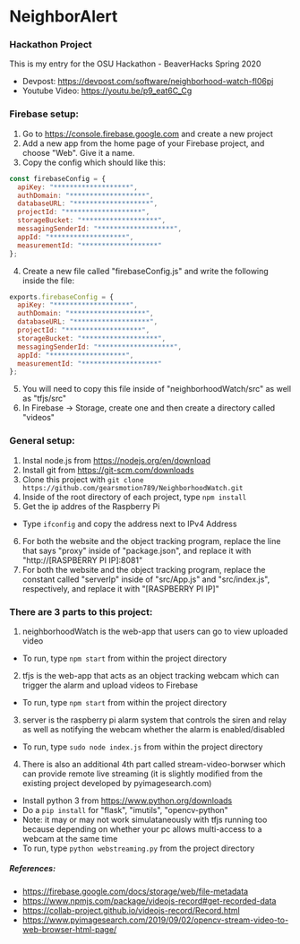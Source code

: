 # NeighborAlert

### Hackathon Project
This is my entry for the OSU Hackathon - BeaverHacks Spring 2020
- Devpost: https://devpost.com/software/neighborhood-watch-fl06pj
- Youtube Video: https://youtu.be/p9_eat6C_Cg

### Firebase setup:
1. Go to https://console.firebase.google.com and create a new project
2. Add a new app from the home page of your Firebase project, and choose "Web". Give it a name.
3. Copy the config which should like this:
```node.js
const firebaseConfig = {
  apiKey: "*******************",
  authDomain: "*******************",
  databaseURL: "*******************",
  projectId: "*******************",
  storageBucket: "*******************",
  messagingSenderId: "*******************",
  appId: "*******************",
  measurementId: "*******************"
};
```
4. Create a new file called "firebaseConfig.js" and write the following inside the file:
```node.js
exports.firebaseConfig = {
  apiKey: "*******************",
  authDomain: "*******************",
  databaseURL: "*******************",
  projectId: "*******************",
  storageBucket: "*******************",
  messagingSenderId: "*******************",
  appId: "*******************",
  measurementId: "*******************"
};
```
5. You will need to copy this file inside of "neighborhoodWatch/src" as well as "tfjs/src"
6. In Firebase -> Storage, create one and then create a directory called "videos"

### General setup:
1. Instal node.js from https://nodejs.org/en/download
2. Install git from https://git-scm.com/downloads
3. Clone this project with ```git clone https://github.com/gearsmotion789/NeighborhoodWatch.git```
4. Inside of the root directory of each project, type ```npm install```
5. Get the ip addres of the Raspberry Pi
  - Type ```ifconfig``` and copy the address next to IPv4 Address
6. For both the website and the object tracking program, replace the line that says "proxy" inside of "package.json", and replace it with "http://[RASPBERRY PI IP]:8081"
7. For both the website and the object tracking program, replace the constant called "serverIp" inside of "src/App.js" and "src/index.js", respectively, and replace it with "[RASPBERRY PI IP]"

### There are 3 parts to this project:
1. neighborhoodWatch is the web-app that users can go to view uploaded video
  - To run, type ```npm start``` from within the project directory
2. tfjs is the web-app that acts as an object tracking webcam which can trigger the alarm and upload videos to Firebase
  - To run, type ```npm start``` from within the project directory
3. server is the raspberry pi alarm system that controls the siren and relay as well as notifying the webcam whether the alarm is enabled/disabled
  - To run, type ```sudo node index.js``` from within the project directory
4. There is also an additional 4th part called stream-video-borwser which can provide remote live streaming (it is slightly modified from the existing project developed by pyimagesearch.com)
  - Install python 3 from https://www.python.org/downloads
  - Do a ```pip install``` for "flask", "imutils", "opencv-python"
  - Note: it may or may not work simulataneously with tfjs running too because depending on whether your pc allows multi-access to a webcam at the same time
  - To run, type ```python webstreaming.py``` from the project directory
  
##### References:
- https://firebase.google.com/docs/storage/web/file-metadata
- https://www.npmjs.com/package/videojs-record#get-recorded-data
- https://collab-project.github.io/videojs-record/Record.html
- https://www.pyimagesearch.com/2019/09/02/opencv-stream-video-to-web-browser-html-page/
